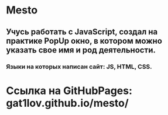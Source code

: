 # Mesto
## Учусь работать с JavaScript, создал на практике PopUp окно, в котором можно указать свое имя и род деятельности. 
### Языки на которых написан сайт: JS, HTML, CSS.
# Ссылка на GitHubPages: gat1lov.github.io/mesto/
